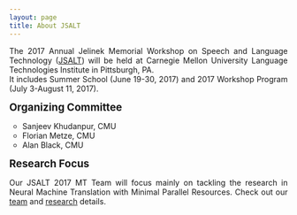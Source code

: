 ```yaml
---
layout: page
title: About JSALT
---
```

<p style="text-align: justify;">The 2017 Annual Jelinek Memorial Workshop on Speech and Language Technology (<a href="https://www.lti.cs.cmu.edu/2017-jelinek-workshop">JSALT</a>) will be held at Carnegie Mellon University Language Technologies Institute in Pittsburgh, PA.<br />It includes Summer School (June 19-30, 2017) and 2017 Workshop Program (July 3-August 11, 2017).</p>
<p style="text-align: justify;"><strong><span style="font-size: 14pt;">Organizing Committee</span></strong></p>
<ul style="list-style-type: circle;">
<li>Sanjeev Khudanpur, CMU</li>
<li>Florian Metze, CMU</li>
<li>Alan Black, CMU</li>
</ul>
<p><span style="font-size: 14pt;"><strong>Research Focus</strong></span></p>
<p style="text-align: justify;">Our JSALT 2017 MT Team will focus mainly on tackling the research in Neural Machine Translation with Minimal Parallel Resources. Check out our <a href="https://duyvuleo.github.io/ws17mt/team.html">team</a> and <a href="https://duyvuleo.github.io/ws17mt/research.html">research</a> details.</p>

